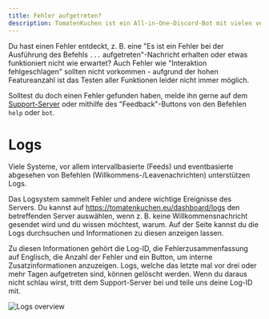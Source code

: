 ```yaml
---
title: Fehler aufgetreten?
description: TomatenKuchen ist ein All-in-One-Discord-Bot mit vielen verschiedenen Funktionen. Erklärt, was bei einem Fehler zu tun ist.
---
```


Du hast einen Fehler entdeckt, z. B. eine "Es ist ein Fehler bei der Ausführung des Befehls `...` aufgetreten"-Nachricht erhalten oder etwas funktioniert nicht wie erwartet?
Auch Fehler wie "Interaktion fehlgeschlagen" sollten nicht vorkommen - aufgrund der hohen Featureanzahl ist das Testen aller Funktionen leider nicht immer möglich.

Solltest du doch einen Fehler gefunden haben, melde ihn gerne auf dem [Support-Server](https://tomatenkuchen.eu/discord) oder mithilfe des "Feedback"-Buttons von den Befehlen `help` oder `bot`.

# Logs

Viele Systeme, vor allem intervallbasierte (Feeds) und eventbasierte abgesehen von Befehlen (Willkommens-/Leavenachrichten) unterstützen Logs.

Das Logsystem sammelt Fehler und andere wichtige Ereignisse des Servers. Du kannst auf https://tomatenkuchen.eu/dashboard/logs den betreffenden Server auswählen, wenn z. B. keine Willkommensnachricht gesendet wird und du wissen möchtest, warum. Auf der Seite kannst du die Logs durchsuchen und Informationen zu diesen anzeigen lassen.

Zu diesen Informationen gehört die Log-ID, die Fehlerzusammenfassung auf Englisch, die Anzahl der Fehler und ein Button, um interne Zusatzinformationen anzuzeigen. Logs, welche das letzte mal vor drei oder mehr Tagen aufgetreten sind, können gelöscht werden. Wenn du daraus nicht schlau wirst, tritt dem Support-Server bei und teile uns deine Log-ID mit.

![Logs overview](/img/logs_overview.png)
